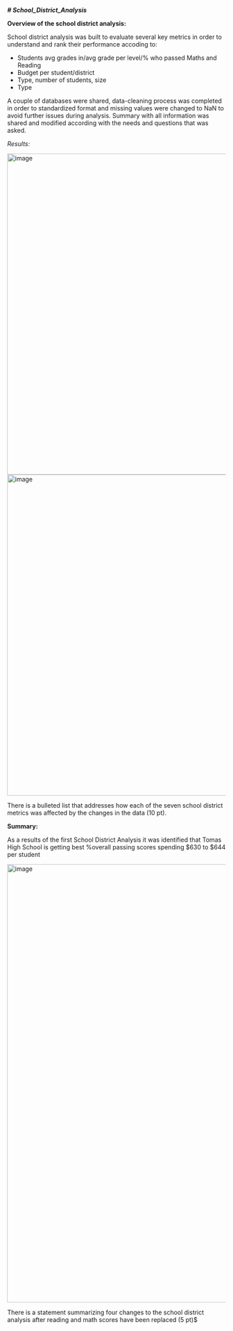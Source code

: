 ***# School_District_Analysis***

**Overview of the school district analysis:**

School district analysis was built to evaluate several key metrics in order to understand and rank their performance accoding to:

- Students avg grades in/avg grade per level/% who passed Maths and Reading
- Budget per student/district
- Type, number of students, size
- Type 

A couple of databases were shared, data-cleaning process was completed in order to standardized format and missing values were changed to NaN to avoid further issues during analysis. Summary with all information was shared and modified according with the needs and questions that was asked.

*Results:*

<img width="739" alt="image" src="https://user-images.githubusercontent.com/96214761/152292836-5ee4d01d-6253-4aae-b043-7898a9a24283.png">

<img width="739" alt="image" src="https://user-images.githubusercontent.com/96214761/152292884-e15eefbc-ead2-4aae-9f64-5fe9f3c498b6.png">


There is a bulleted list that addresses how each of the seven school district metrics was affected by the changes in the data (10 pt).

**Summary:**

As a results of the first School District Analysis it was identified that Tomas High School is getting best %overall passing scores spending $630 to $644 per student 

<img width="1009" alt="image" src="https://user-images.githubusercontent.com/96214761/152295234-b42d0cb2-7bfb-46af-b370-a96c77384e27.png">



There is a statement summarizing four changes to the school district analysis after reading and math scores have been replaced (5 pt)$
